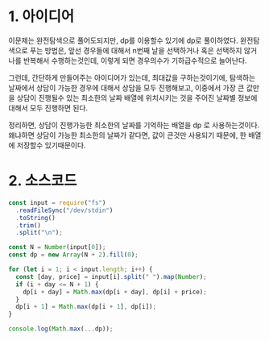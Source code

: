 # 1. 아이디어

이문제는 완전탐색으로 풀어도되지만, dp를 이용할수 있기에 dp로 풀이하였다. 완전탐색으로 푸는 방법은, 앞선 경우들에 대해서 n번째 날을 선택하거나 혹은 선택하지 않거나를 반복해서 수행하는것인데, 이렇게 되면 경우의수가 기하급수적으로 늘어난다.

그런데, 간단하게 만들어주는 아이디어가 있는데, 최대값을 구하는것이기에, 탐색하는 날짜에서 상담이 가능한 경우에 대해서 상담을 모두 진행해보고, 이중에서 가장 큰 값만을 상담이 진행될수 있는 최소한의 날짜 배열에 위치시키는 것을 주어진 날짜별 정보에 대해서 모두 진행하면 된다.

정리하면, 상담이 진행가능한 최소한의 날짜를 기억하는 배열을 dp 로 사용하는것이다. 왜냐하면 상담이 가능한 최소한의 날짜가 같다면, 값이 큰것만 사용되기 때문에, 한 배열에 저장할수 있기때문이다.

# 2. 소스코드

```javascript
const input = require("fs")
  .readFileSync("/dev/stdin")
  .toString()
  .trim()
  .split("\n");

const N = Number(input[0]);
const dp = new Array(N + 2).fill(0);

for (let i = 1; i < input.length; i++) {
  const [day, price] = input[i].split(" ").map(Number);
  if (i + day <= N + 1) {
    dp[i + day] = Math.max(dp[i + day], dp[i] + price);
  }
  dp[i + 1] = Math.max(dp[i + 1], dp[i]);
}

console.log(Math.max(...dp));
```
